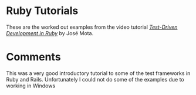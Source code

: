 # Ruby Tutorials

These are the worked out examples from the video tutorial [*Test-Driven Development in Ruby*](http://code.tutsplus.com/courses/test-driven-development-in-ruby) by José Mota.

# Comments

This was a very good introductory tutorial to some of the test frameworks in Ruby and Rails.
Unfortunately I could not do some of the examples due to working in Windows